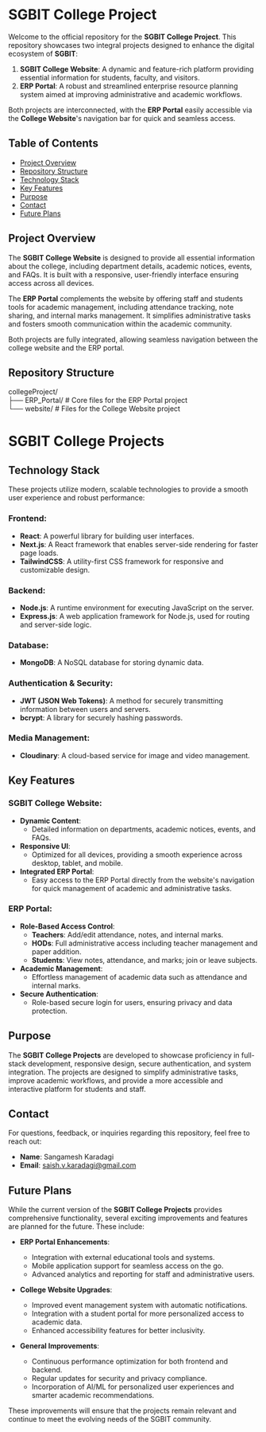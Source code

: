 # SGBIT College Project

Welcome to the official repository for the **SGBIT College Project**. This repository showcases two integral projects designed to enhance the digital ecosystem of **SGBIT**:

1. **SGBIT College Website**: A dynamic and feature-rich platform providing essential information for students, faculty, and visitors.
2. **ERP Portal**: A robust and streamlined enterprise resource planning system aimed at improving administrative and academic workflows.

Both projects are interconnected, with the **ERP Portal** easily accessible via the **College Website**'s navigation bar for quick and seamless access.

## Table of Contents
- [Project Overview](#project-overview)
- [Repository Structure](#repository-structure)
- [Technology Stack](#technology-stack)
- [Key Features](#key-features)
- [Purpose](#purpose)
- [Contact](#contact)
- [Future Plans](#future-plans)

## Project Overview

The **SGBIT College Website** is designed to provide all essential information about the college, including department details, academic notices, events, and FAQs. It is built with a responsive, user-friendly interface ensuring access across all devices.

The **ERP Portal** complements the website by offering staff and students tools for academic management, including attendance tracking, note sharing, and internal marks management. It simplifies administrative tasks and fosters smooth communication within the academic community.

Both projects are fully integrated, allowing seamless navigation between the college website and the ERP portal.

## Repository Structure

collegeProject/  
├── ERP_Portal/        # Core files for the ERP Portal project  
└── website/           # Files for the College Website project  

# SGBIT College Projects

## Technology Stack

These projects utilize modern, scalable technologies to provide a smooth user experience and robust performance:

### Frontend:
- **React**: A powerful library for building user interfaces.
- **Next.js**: A React framework that enables server-side rendering for faster page loads.
- **TailwindCSS**: A utility-first CSS framework for responsive and customizable design.

### Backend:
- **Node.js**: A runtime environment for executing JavaScript on the server.
- **Express.js**: A web application framework for Node.js, used for routing and server-side logic.

### Database:
- **MongoDB**: A NoSQL database for storing dynamic data.

### Authentication & Security:
- **JWT (JSON Web Tokens)**: A method for securely transmitting information between users and servers.
- **bcrypt**: A library for securely hashing passwords.

### Media Management:
- **Cloudinary**: A cloud-based service for image and video management.

## Key Features

### SGBIT College Website:
- **Dynamic Content**:
    - Detailed information on departments, academic notices, events, and FAQs.
- **Responsive UI**:
    - Optimized for all devices, providing a smooth experience across desktop, tablet, and mobile.
- **Integrated ERP Portal**:
    - Easy access to the ERP Portal directly from the website's navigation for quick management of academic and administrative tasks.

### ERP Portal:
- **Role-Based Access Control**:
    - **Teachers**: Add/edit attendance, notes, and internal marks.
    - **HODs**: Full administrative access including teacher management and paper addition.
    - **Students**: View notes, attendance, and marks; join or leave subjects.
- **Academic Management**:
    - Effortless management of academic data such as attendance and internal marks.
- **Secure Authentication**:
    - Role-based secure login for users, ensuring privacy and data protection.

## Purpose

The **SGBIT College Projects** are developed to showcase proficiency in full-stack development, responsive design, secure authentication, and system integration. The projects are designed to simplify administrative tasks, improve academic workflows, and provide a more accessible and interactive platform for students and staff.

## Contact

For questions, feedback, or inquiries regarding this repository, feel free to reach out:

- **Name**: Sangamesh Karadagi
- **Email**: saish.v.karadagi@gmail.com

## Future Plans

While the current version of the **SGBIT College Projects** provides comprehensive functionality, several exciting improvements and features are planned for the future. These include:

- **ERP Portal Enhancements**:
    - Integration with external educational tools and systems.
    - Mobile application support for seamless access on the go.
    - Advanced analytics and reporting for staff and administrative users.
  
- **College Website Upgrades**:
    - Improved event management system with automatic notifications.
    - Integration with a student portal for more personalized access to academic data.
    - Enhanced accessibility features for better inclusivity.
  
- **General Improvements**:
    - Continuous performance optimization for both frontend and backend.
    - Regular updates for security and privacy compliance.
    - Incorporation of AI/ML for personalized user experiences and smarter academic recommendations.

These improvements will ensure that the projects remain relevant and continue to meet the evolving needs of the SGBIT community.


